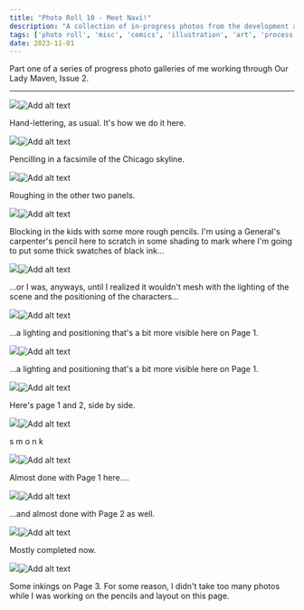 ```yaml
---
title: "Photo Roll 10 - Meet Navi!"
description: "A collection of in-progress photos from the development and illustration process for the first three pages of Our Lady Maven." 
tags: ['photo roll', 'misc', 'comics', 'illustration', 'art', 'process', 'the garden']
date: 2023-11-01
---
```


Part one of a series of progress photo galleries of me working through Our Lady Maven, Issue 2.

<hr/>


<div class="floatcenter caption">
  <p><img tabindex=1 src="/photo/010/01.jpg" /><span class="f"><img src="/photo/010/01.jpg" alt="Add alt text"/></span></p>
  <p> Hand-lettering, as usual. It's how we do it here. </p>
</div>
<div class="floatcenter caption">
  <p><img tabindex=1 src="/photo/010/02.png" /><span class="f"><img src="/photo/010/02.png" alt="Add alt text"/></span></p>
  <p> Pencilling in a facsimile of the Chicago skyline. </a> </p>
</div>
<div class="floatcenter caption">
  <p><img tabindex=1 src="/photo/010/03.png" /><span class="f"><img src="/photo/010/03.png" alt="Add alt text"/></span></p>
  <p> Roughing in the other two panels. </p>
</div>
<div class="floatcenter caption">
  <p><img tabindex=1 src="/photo/010/04.png" /><span class="f"><img src="/photo/010/04.png" alt="Add alt text"/></span></p>
  <p> Blocking in the kids with some more rough pencils. I'm using a General's carpenter's pencil here to scratch in some shading to mark where I'm going to put some thick swatches of black ink... </a></p>
</div>
<div class="floatcenter caption">
  <p><img tabindex=1 src="/photo/010/05.png" /><span class="f"><img src="/photo/010/05.png" alt="Add alt text"/></span></p>
  <p> ...or I was, anyways, until I realized it wouldn't mesh with the lighting of the scene and the positioning of the characters... </a> </p>
</div>
<div class="floatcenter caption">
  <p><img tabindex=1 src="/photo/010/06.jpg" /><span class="f"><img src="/photo/010/06.jpg" alt="Add alt text"/></span></p>
  <p> ...a lighting and positioning that's a bit more visible here on Page 1. </p>
</div>
<div class="floatcenter caption">
  <p><img tabindex=1 src="/photo/010/06.png" /><span class="f"><img src="/photo/010/06.png" alt="Add alt text"/></span></p>
  <p> ...a lighting and positioning that's a bit more visible here on Page 1. </p>
</div>
<div class="floatcenter caption">
  <p><img tabindex=1 src="/photo/010/07.jpg" /><span class="f"><img src="/photo/010/07.jpg" alt="Add alt text"/></span></p>
  <p> Here's page 1 and 2, side by side. </p>
</div>
<div class="floatcenter caption">
  <p><img tabindex=1 src="/photo/010/08.jpg" /><span class="f"><img src="/photo/010/08.jpg" alt="Add alt text"/></span></p>
  <p> s m o n k </p>
</div>
<div class="floatcenter caption">
  <p><img tabindex=1 src="/photo/010/09.png" /><span class="f"><img src="/photo/010/09.png" alt="Add alt text"/></span></p>
  <p> Almost done with Page 1 here....  </p>
</div>
<div class="floatcenter caption">
  <p><img tabindex=1 src="/photo/010/10.png" /><span class="f"><img src="/photo/010/10.png" alt="Add alt text"/></span></p>
  <p> ...and almost done with Page 2 as well. </p>
</div>
<div class="floatcenter caption">
  <p><img tabindex=1 src="/photo/010/11.png" /><span class="f"><img src="/photo/010/11.png" alt="Add alt text"/></span></p>
  <p> Mostly completed now. </p>
</div>
<div class="floatcenter caption">
  <p><img tabindex=1 src="/photo/010/12.png" /><span class="f"><img src="/photo/010/12.png" alt="Add alt text"/></span></p>
  <p> Some inkings on Page 3. For some reason, I didn't take too many photos while I was working on the pencils and layout on this page. </p>
</div>
